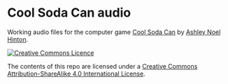 # Cool Soda Can audio

Working audio files for the computer game [Cool Soda Can](https://github.com/anhinton/CoolSodaCan) by [Ashley
Noel Hinton](https://canadia.co.nz/).

[![Creative Commons
Licence](https://i.creativecommons.org/l/by-sa/4.0/88x31.png)](http://creativecommons.org/licenses/by-sa/4.0/)

The contents of this repo are licensed under a [Creative Commons
Attribution-ShareAlike 4.0 International
License](http://creativecommons.org/licenses/by-sa/4.0/).
